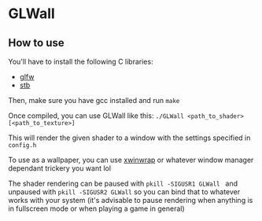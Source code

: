 # GLWall

## How to use
You'll have to install the following C libraries:
- [glfw](https://archlinux.org/packages/extra/x86_64/glfw/)
- [stb](https://archlinux.org/packages/extra/any/stb/)

Then, make sure you have gcc installed and run `make`

Once compiled, you can use GLWall like this:
`./GLWall <path_to_shader> [<path_to_texture>]`

This will render the given shader to a window with the settings specified in `config.h`

To use as a wallpaper, you can use [xwinwrap](https://github.com/mmhobi7/xwinwrap) or whatever window manager dependant trickery you want lol

The shader rendering can be paused with `pkill -SIGUSR1 GLWall ` and unpaused with `pkill -SIGUSR2 GLWall` so you can bind that to whatever works with your system (it's advisable to pause rendering when anything is in fullscreen mode or when playing a game in general)
